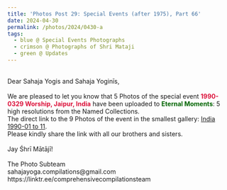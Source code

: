 ```yaml
---
title: 'Photos Post 29: Special Events (after 1975), Part 66'
date: 2024-04-30
permalink: /photos/2024/0430-a
tags:
  - blue @ Special Events Photographs
  - crimson @ Photographs of Shri Mataji
  - green @ Updates
---
```


<p>
<br>
Dear Sahaja Yogis and Sahaja Yoginīs,<br>
<br>
We are pleased to let you know that 5 Photos of the special event <font color="Crimson"><b>1990-0329 Worship, Jaipur, India</b></font> have been uploaded to <font color="DarkGreen"><b>Eternal Moments</b></font>: 5 high resolutions from the Named Collections.<br>
The direct link to the 9 Photos of the event in the smallest gallery: <a href="https://eternalmoments.smugmug.com/Countries/India/1990-01-to-11">India 1990-01 to 11</a>.<br>
Please kindly share the link with all our brothers and sisters.<br>
<br>
Jay Śhrī Mātājī!<br>
<br>
The Photo Subteam<br>
sahajayoga.compilations@gmail.com<br>
https://linktr.ee/comprehensivecompilationsteam
</p>